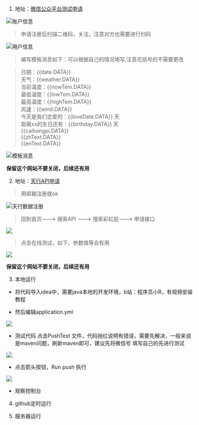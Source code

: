 1. 地址：[微信公众平台测试申请](https://mp.weixin.qq.com/debug/cgi-bin/sandbox?t=sandbox/login)

![账户信息](https://cdn.nlark.com/yuque/0/2022/png/21710408/1661416581027-7bd2915c-994d-44bf-904c-91bfb3c3eced.png)

>申请注册后扫描二维码，关注，注意对方也需要进行扫码

![用户信息](https://cdn.nlark.com/yuque/0/2022/png/21710408/1661418303817-b69e1c84-2c06-4cf4-af74-35633930dc6f.png)

>编写模板消息如下：可以根据自己的情况填写,注意花括号的不需要更改

>日期：{{date.DATA}} </br>
>天气：{{weather.DATA}} </br>
>当前温度：{{nowTem.DATA}} </br>
>最低温度：{{lowTem.DATA}} </br>
>最高温度：{{highTem.DATA}} </br>
>风速：{{wind.DATA}} </br>
>今天是我们恋爱的：{{loveDate.DATA}} 天 </br>
>距离xx的生日还有：{{birthday.DATA}} 天 </br>
>{{caihongpi.DATA}} </br>
>{{zhText.DATA}} </br>
>{{enText.DATA}} </br>


![模板消息](https://cdn.nlark.com/yuque/0/2022/png/21710408/1661419599273-356e04aa-0fbb-453d-afcc-e057f008cd4f.png)

**保留这个网站不要关闭，后续还有用** </br>

2. 地址：[天行API申请](https://www.tianapi.com/)

>用邮箱注册就ok

![天行数据注册](https://cdn.nlark.com/yuque/0/2022/png/21710408/1661421808060-2c37cc3a-c464-414f-b313-1cd236f316f0.png)

> 回到首页---> 搜索API ---> 搜索彩虹屁---> 申请接口

![](https://cdn.nlark.com/yuque/0/2022/png/21710408/1661422509222-951c5aed-1c37-43f3-950d-4c4d6e5a1623.png)

> 点击在线测试，如下，参数值等会有用

![](https://cdn.nlark.com/yuque/0/2022/png/21710408/1661422813164-bccbef72-183d-4e66-b008-d87c79eb7b30.png?x-oss-process=image%2Fresize%2Cw_1478%2Climit_0)

**保留这个网站不要关闭，后续还有用** </br>

3. 本地运行

- 将代码导入idea中，需要java本地的开发环境，b站：程序员小R，有视频安装教程
  
- 然后编辑application.yml

![](https://cdn.nlark.com/yuque/0/2022/png/21710408/1661423676458-05fc8237-a8b7-4dfc-b1f8-fc45e8ea3805.png?x-oss-process=image%2Fresize%2Cw_1500%2Climit_0)

- 测试代码 点击PushTest 文件，代码抛红说明有错误，需要先解决，一般来说是maven问题，刷新maven即可，建议先将微信号 填写自己的先进行测试 

![](https://cdn.nlark.com/yuque/0/2022/png/21710408/1661423820969-179bfcfd-ef66-4e84-8b56-4201e8f25a62.png?x-oss-process=image%2Fresize%2Cw_1500%2Climit_0)

- 点击箭头按钮，Run push 执行

![](https://cdn.nlark.com/yuque/0/2022/png/21710408/1661423929022-96046702-f64f-458a-9792-99588a9a1cc5.png?x-oss-process=image%2Fresize%2Cw_1500%2Climit_0)

- 观察控制台

4. github定时运行



5. 服务器运行